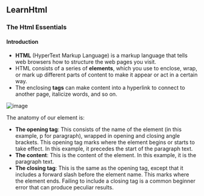 ## LearnHtml

### The Html Essentials 

#### Introduction

- **HTML** (HyperText Markup Language) is a markup language that tells web browsers how to structure the web pages you visit.
- HTML consists of a series of **elements**, which you use to enclose, wrap, or mark up different parts of content to make it appear or act in a certain way. 
- The enclosing **tags** can make content into a hyperlink to connect to another page, italicize words, and so on.

![image](https://user-images.githubusercontent.com/40575416/198814402-2a000aac-8eb8-4764-8862-0f575885e7e4.png)

The anatomy of our element is:

- **The opening tag**: This consists of the name of the element (in this example, p for paragraph), wrapped in opening and closing angle brackets. This opening tag marks where the element begins or starts to take effect. In this example, it precedes the start of the paragraph text.
- **The content**: This is the content of the element. In this example, it is the paragraph text.
- **The closing tag**: This is the same as the opening tag, except that it includes a forward slash before the element name. This marks where the element ends. Failing to include a closing tag is a common beginner error that can produce peculiar results.


    
    
